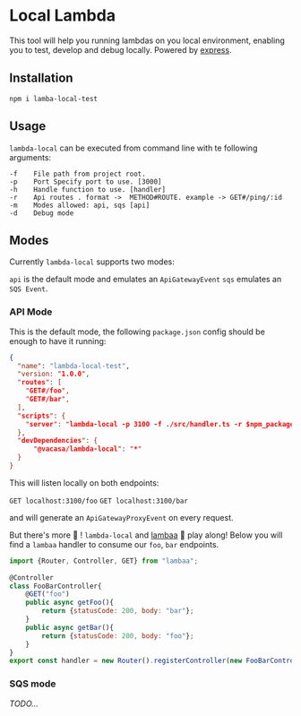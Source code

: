 # Local Lambda

This tool will help you running lambdas on you local environment, enabling you to test, develop and debug locally. Powered by [express](https://www.npmjs.com/package/express).

## Installation

`npm i lamba-local-test`

## Usage

`lambda-local` can be executed from command line with te following arguments:

```
-f    File path from project root.
-p    Port Specify port to use. [3000]
-h    Handle function to use. [handler]
-r    Api routes . format ->  METHOD#ROUTE. example -> GET#/ping/:id
-m    Modes allowed: api, sqs [api]
-d    Debug mode
```

## Modes

Currently `lambda-local` supports two modes:

`api` is the default mode and emulates an `ApiGatewayEvent`
`sqs` emulates an `SQS Event`.

### API Mode

This is the default mode, the following `package.json` config should be enough to have it running:

```json
{
  "name": "lambda-local-test",
  "version: "1.0.0",
  "routes": [
    "GET#/foo",                              
    "GET#/bar", 
  ],
  "scripts": {
    "server": "lambda-local -p 3100 -f ./src/handler.ts -r $npm_package_routes"
  },
  "devDependencies": {
      "@vacasa/lambda-local": "*"
  }
}
```

This will listen locally on both endpoints:

`GET localhost:3100/foo`
`GET localhost:3100/bar`

and will generate an `ApiGatewayProxyEvent` on every request.

But there's more :rocket: ! `lambda-local` and [lambaa](https://www.npmjs.com/package/lambaa) :sheep: play along! Below you will find a `lambaa` handler to consume our `foo`, `bar` endpoints.

```js
import {Router, Controller, GET} from "lambaa"; 
 
@Controller
class FooBarController{
    @GET("foo")
    public async getFoo(){
        return {statusCode: 200, body: "bar"};
    }
    public async getBar(){
        return {statusCode: 200, body: "foo"};
    }
} 
export const handler = new Router().registerController(new FooBarController());
```


### SQS mode

*TODO...*
